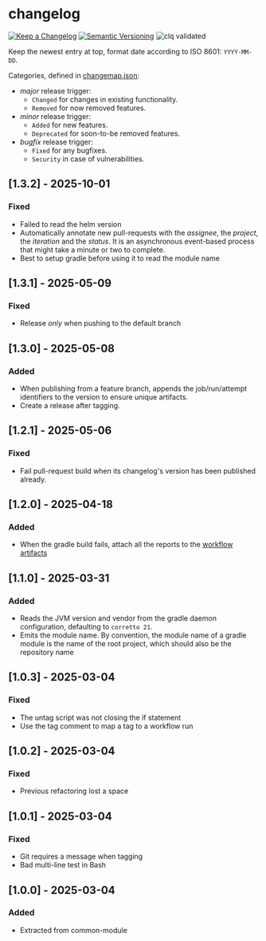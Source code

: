 # changelog

[![Keep a Changelog](https://img.shields.io/badge/Keep%20a%20Changelog-1.0.0-informational)](https://keepachangelog.com/en/1.0.0/)
[![Semantic Versioning](https://img.shields.io/badge/Sematic%20Versioning-2.0.0-informational)](https://semver.org/spec/v2.0.0.html)
![clq validated](https://img.shields.io/badge/clq-validated-success)

Keep the newest entry at top, format date according to ISO 8601: `YYYY-MM-DD`.

Categories, defined in [changemap.json](.github/clq/changemap.json):

- *major* release trigger:
  - `Changed` for changes in existing functionality.
  - `Removed` for now removed features.
- *minor* release trigger:
  - `Added` for new features.
  - `Deprecated` for soon-to-be removed features.
- *bugfix* release trigger:
  - `Fixed` for any bugfixes.
  - `Security` in case of vulnerabilities.

## [1.3.2] - 2025-10-01

### Fixed

- Failed to read the helm version
- Automatically annotate new pull-requests with the *assignee*, the *project*, the *iteration* and the *status*.
  It is an asynchronous event-based process that might take a minute or two to complete.
- Best to setup gradle before using it to read the module name

## [1.3.1] - 2025-05-09

### Fixed

- Release *only* when pushing to the default branch

## [1.3.0] - 2025-05-08

### Added

- When publishing from a feature branch, appends the job/run/attempt identifiers to the version to ensure unique artifacts.
- Create a release after tagging.

## [1.2.1] - 2025-05-06

### Fixed

- Fail pull-request build when its changelog's version has been published already.

## [1.2.0] - 2025-04-18

### Added

- When the gradle build fails, attach all the reports to the
  [workflow artifacts](https://docs.github.com/en/actions/writing-workflows/choosing-what-your-workflow-does/storing-and-sharing-data-from-a-workflow)

## [1.1.0] - 2025-03-31

### Added

- Reads the JVM version and vendor from the gradle daemon configuration, defaulting to `corretto 21`.
- Emits the module name. By convention, the module name of a gradle module is the name of the root project, which should also be the repository name

## [1.0.3] - 2025-03-04

### Fixed

- The untag script was not closing the if statement
- Use the tag comment to map a tag to a workflow run

## [1.0.2] - 2025-03-04

### Fixed

- Previous refactoring lost a space

## [1.0.1] - 2025-03-04

### Fixed

- Git requires a message when tagging
- Bad multi-line test in Bash

## [1.0.0] - 2025-03-04

### Added

- Extracted from common-module

